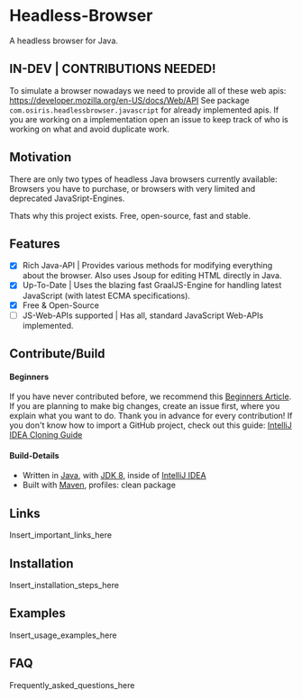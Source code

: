 # Headless-Browser
A headless browser for Java.

## IN-DEV | CONTRIBUTIONS NEEDED!
To simulate a browser nowadays we need to provide all of these web apis: https://developer.mozilla.org/en-US/docs/Web/API
See package `com.osiris.headlessbrowser.javascript` for already implemented apis.
If you are working on a implementation open an issue to keep track of who is working on what and avoid duplicate work.

## Motivation
There are only two types of headless Java browsers currently available:
Browsers you have to purchase, or browsers with very limited and deprecated JavaSript-Engines.

Thats why this project exists. Free, open-source, fast and stable.

## Features
 - [x] Rich Java-API | Provides various methods for modifying everything about the browser. Also uses Jsoup for editing HTML directly in Java.
 - [x] Up-To-Date | Uses the blazing fast GraalJS-Engine for handling latest JavaScript (with latest ECMA specifications).
 - [x] Free & Open-Source
 - [ ] JS-Web-APIs supported | Has all, standard JavaScript Web-APIs implemented.

## Contribute/Build

#### Beginners
If you have never contributed before, we recommend this [Beginners Article](https://www.jetbrains.com/help/idea/contribute-to-projects.html). 
If you are planning to make big changes, create an issue first, where you explain what you want to do. Thank you in advance for every
contribution!
If you don't know how to import a GitHub project, check out this guide: [IntelliJ IDEA Cloning Guide](https://blog.jetbrains.com/idea/2020/10/clone-a-project-from-github/)

#### Build-Details
  - Written in [Java](https://java.com/), with [JDK 8](https://www.oracle.com/java/technologies/javase/javase-jdk8-downloads.html), inside of [IntelliJ IDEA](https://www.jetbrains.com/idea/)
  - Built with [Maven](https://maven.apache.org/), profiles: clean package

## Links
Insert_important_links_here

## Installation
Insert_installation_steps_here

## Examples
Insert_usage_examples_here

## FAQ
Frequently_asked_questions_here

